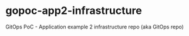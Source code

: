 # gopoc-app2-infrastructure

GitOps PoC - Application example 2 infrastructure repo (aka GitOps repo)

